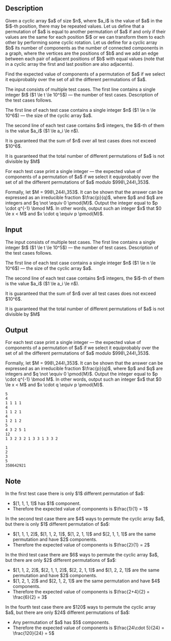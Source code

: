 ## Description

<div><p>Given a cyclic array $a$ of size $n$, where $a_i$ is the value of $a$ in the $i$-th position, <span class="tex-font-style-bf">there may be repeated values</span>. Let us define that a permutation of $a$ is equal to another permutation of $a$ if and only if their values are the same for each position $i$ or we can transform them to each other by performing some cyclic rotation. Let us define for a cyclic array $b$ its number of components as the number of connected components in a graph, where the vertices are the positions of $b$ and we add an edge between each pair of adjacent positions of $b$ with equal values (note that in a cyclic array the first and last position are also adjacents).</p><p>Find the expected value of components of a permutation of $a$ if we select it equiprobably over the set of all the different permutations of $a$.</p></div><div class="input-specification"><p>The input consists of multiple test cases. The first line contains a single integer $t$ ($1 \le t \le 10^5$) — the number of test cases. Description of the test cases follows.</p><p>The first line of each test case contains a single integer $n$ ($1 \le n \le 10^6$) — the size of the cyclic array $a$.</p><p>The second line of each test case contains $n$ integers, the $i$-th of them is the value $a_i$ ($1 \le a_i \le n$).</p><p>It is guaranteed that the sum of $n$ over all test cases does not exceed $10^6$.</p><p>It is guaranteed that the total number of different permutations of $a$ is not divisible by $M$</p></div><div class="output-specification"><p>For each test case print a single integer — the expected value of components of a permutation of $a$ if we select it equiprobably over the set of all the different permutations of $a$ modulo $998\,244\,353$. </p><p>Formally, let $M = 998\,244\,353$. It can be shown that the answer can be expressed as an irreducible fraction $\frac{p}{q}$, where $p$ and $q$ are integers and $q \not \equiv 0 \pmod{M}$. Output the integer equal to $p \cdot q^{-1} \bmod M$. In other words, output such an integer $x$ that $0 \le x &lt; M$ and $x \cdot q \equiv p \pmod{M}$.</p></div>

## Input

<p>The input consists of multiple test cases. The first line contains a single integer $t$ ($1 \le t \le 10^5$) — the number of test cases. Description of the test cases follows.</p><p>The first line of each test case contains a single integer $n$ ($1 \le n \le 10^6$) — the size of the cyclic array $a$.</p><p>The second line of each test case contains $n$ integers, the $i$-th of them is the value $a_i$ ($1 \le a_i \le n$).</p><p>It is guaranteed that the sum of $n$ over all test cases does not exceed $10^6$.</p><p>It is guaranteed that the total number of different permutations of $a$ is not divisible by $M$</p>

## Output

<p>For each test case print a single integer — the expected value of components of a permutation of $a$ if we select it equiprobably over the set of all the different permutations of $a$ modulo $998\,244\,353$. </p><p>Formally, let $M = 998\,244\,353$. It can be shown that the answer can be expressed as an irreducible fraction $\frac{p}{q}$, where $p$ and $q$ are integers and $q \not \equiv 0 \pmod{M}$. Output the integer equal to $p \cdot q^{-1} \bmod M$. In other words, output such an integer $x$ that $0 \le x &lt; M$ and $x \cdot q \equiv p \pmod{M}$.</p>





```input1|2,3,6,7,10,11
5
4
1 1 1 1
4
1 1 2 1
4
1 2 1 2
5
4 3 2 5 1
12
1 3 2 3 2 1 3 3 1 3 3 2
```




```output1
1
2
3
5
358642921
```



## Note

<p>In the first test case there is only $1$ different permutation of $a$:</p><ul> <li> $[1, 1, 1, 1]$ has $1$ component. </li><li> Therefore the expected value of components is $\frac{1}{1} = 1$ </li></ul><p>In the second test case there are $4$ ways to permute the cyclic array $a$, but there is only $1$ different permutation of $a$:</p><ul> <li> $[1, 1, 1, 2]$, $[1, 1, 2, 1]$, $[1, 2, 1, 1]$ and $[2, 1, 1, 1]$ are the same permutation and have $2$ components. </li><li> Therefore the expected value of components is $\frac{2}{1} = 2$ </li></ul><p>In the third test case there are $6$ ways to permute the cyclic array $a$, but there are only $2$ different permutations of $a$:</p><ul> <li> $[1, 1, 2, 2]$, $[2, 1, 1, 2]$, $[2, 2, 1, 1]$ and $[1, 2, 2, 1]$ are the same permutation and have $2$ components. </li><li> $[1, 2, 1, 2]$ and $[2, 1, 2, 1]$ are the same permutation and have $4$ components. </li><li> Therefore the expected value of components is $\frac{2+4}{2} = \frac{6}{2} = 3$ </li></ul><p>In the fourth test case there are $120$ ways to permute the cyclic array $a$, but there are only $24$ different permutations of $a$:</p><ul> <li> Any permutation of $a$ has $5$ components. </li><li> Therefore the expected value of components is $\frac{24\cdot 5}{24} = \frac{120}{24} = 5$ </li></ul>
